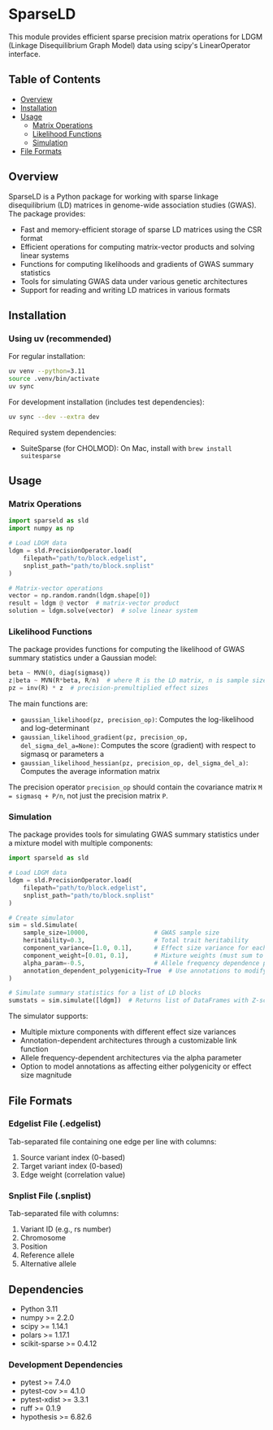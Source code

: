 # SparseLD

This module provides efficient sparse precision matrix operations for LDGM (Linkage Disequilibrium Graph Model) data using scipy's LinearOperator interface.

## Table of Contents
- [Overview](#overview)
- [Installation](#installation)
- [Usage](#usage)
  - [Matrix Operations](#matrix-operations)
  - [Likelihood Functions](#likelihood-functions)
  - [Simulation](#simulation)
- [File Formats](#file-formats)

## Overview

SparseLD is a Python package for working with sparse linkage disequilibrium (LD) matrices in genome-wide association studies (GWAS). The package provides:

- Fast and memory-efficient storage of sparse LD matrices using the CSR format
- Efficient operations for computing matrix-vector products and solving linear systems
- Functions for computing likelihoods and gradients of GWAS summary statistics
- Tools for simulating GWAS data under various genetic architectures
- Support for reading and writing LD matrices in various formats

## Installation

### Using uv (recommended)

For regular installation:
```bash
uv venv --python=3.11
source .venv/bin/activate
uv sync
```

For development installation (includes test dependencies):
```bash
uv sync --dev --extra dev
```

Required system dependencies:
- SuiteSparse (for CHOLMOD): On Mac, install with `brew install suitesparse`

## Usage

### Matrix Operations

```python
import sparseld as sld
import numpy as np

# Load LDGM data
ldgm = sld.PrecisionOperator.load(
    filepath="path/to/block.edgelist",
    snplist_path="path/to/block.snplist"
)

# Matrix-vector operations
vector = np.random.randn(ldgm.shape[0])
result = ldgm @ vector  # matrix-vector product
solution = ldgm.solve(vector)  # solve linear system
```

### Likelihood Functions

The package provides functions for computing the likelihood of GWAS summary statistics under a Gaussian model:

```python
beta ~ MVN(0, diag(sigmasq))
z|beta ~ MVN(R*beta, R/n)  # where R is the LD matrix, n is sample size
pz = inv(R) * z  # precision-premultiplied effect sizes
```

The main functions are:

- `gaussian_likelihood(pz, precision_op)`: Computes the log-likelihood and log-determinant
- `gaussian_likelihood_gradient(pz, precision_op, del_sigma_del_a=None)`: Computes the score (gradient) with respect to sigmasq or parameters a
- `gaussian_likelihood_hessian(pz, precision_op, del_sigma_del_a)`: Computes the average information matrix

The precision operator `precision_op` should contain the covariance matrix `M = sigmasq + P/n`, not just the precision matrix `P`.

### Simulation

The package provides tools for simulating GWAS summary statistics under a mixture model with multiple components:

```python
import sparseld as sld

# Load LDGM data
ldgm = sld.PrecisionOperator.load(
    filepath="path/to/block.edgelist",
    snplist_path="path/to/block.snplist"
)

# Create simulator
sim = sld.Simulate(
    sample_size=10000,                  # GWAS sample size
    heritability=0.3,                   # Total trait heritability
    component_variance=[1.0, 0.1],      # Effect size variance for each component
    component_weight=[0.01, 0.1],       # Mixture weights (must sum to ≤ 1)
    alpha_param=-0.5,                   # Allele frequency dependence parameter
    annotation_dependent_polygenicity=True  # Use annotations to modify causal proportions
)

# Simulate summary statistics for a list of LD blocks
sumstats = sim.simulate([ldgm])  # Returns list of DataFrames with Z-scores
```

The simulator supports:
- Multiple mixture components with different effect size variances
- Annotation-dependent architectures through a customizable link function
- Allele frequency-dependent architectures via the alpha parameter
- Option to model annotations as affecting either polygenicity or effect size magnitude

## File Formats

### Edgelist File (.edgelist)

Tab-separated file containing one edge per line with columns:
1. Source variant index (0-based)
2. Target variant index (0-based)
3. Edge weight (correlation value)

### Snplist File (.snplist)

Tab-separated file with columns:
1. Variant ID (e.g., rs number)
2. Chromosome
3. Position
4. Reference allele
5. Alternative allele

## Dependencies

- Python 3.11
- numpy >= 2.2.0
- scipy >= 1.14.1
- polars >= 1.17.1
- scikit-sparse >= 0.4.12

### Development Dependencies

- pytest >= 7.4.0
- pytest-cov >= 4.1.0
- pytest-xdist >= 3.3.1
- ruff >= 0.1.9
- hypothesis >= 6.82.6